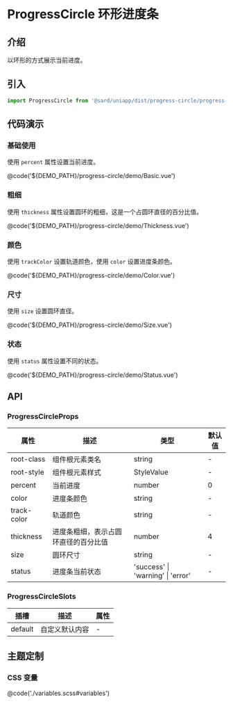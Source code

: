 # ProgressCircle 环形进度条

## 介绍

以环形的方式展示当前进度。

## 引入

```ts
import ProgressCircle from '@sard/uniapp/dist/progress-circle/progress-circle.vue'
```

## 代码演示

### 基础使用

使用 `percent` 属性设置当前进度。

@code('${DEMO_PATH}/progress-circle/demo/Basic.vue')

### 粗细

使用 `thickness` 属性设置圆环的粗细，这是一个占圆环直径的百分比值。

@code('${DEMO_PATH}/progress-circle/demo/Thickness.vue')

### 颜色

使用 `trackColor` 设置轨道颜色，使用 `color` 设置进度条颜色。

@code('${DEMO_PATH}/progress-circle/demo/Color.vue')

### 尺寸

使用 `size` 设置圆环直径。

@code('${DEMO_PATH}/progress-circle/demo/Size.vue')

### 状态

使用 `status` 属性设置不同的状态。

@code('${DEMO_PATH}/progress-circle/demo/Status.vue')

## API

### ProgressCircleProps

| 属性        | 描述                                 | 类型                              | 默认值 |
| ----------- | ------------------------------------ | --------------------------------- | ------ |
| root-class  | 组件根元素类名                       | string                            | -      |
| root-style  | 组件根元素样式                       | StyleValue                        | -      |
| percent     | 当前进度                             | number                            | 0      |
| color       | 进度条颜色                           | string                            | -      |
| track-color | 轨道颜色                             | string                            | -      |
| thickness   | 进度条粗细，表示占圆环直径的百分比值 | number                            | 4      |
| size        | 圆环尺寸                             | string                            | -      |
| status      | 进度条当前状态                       | 'success' \| 'warning' \| 'error' | -      |

### ProgressCircleSlots

| 插槽    | 描述           | 属性 |
| ------- | -------------- | ---- |
| default | 自定义默认内容 | -    |

## 主题定制

### CSS 变量

@code('./variables.scss#variables')

